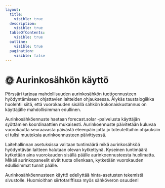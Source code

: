 ```yaml
---
layout:
  title:
    visible: true
  description:
    visible: true
  tableOfContents:
    visible: true
  outline:
    visible: true
  pagination:
    visible: false
---
```


# 🌞 Aurinkosähkön käyttö

Pörssäri tarjoaa mahdollisuuden aurinkosähkön tuottoennusteen hyödyntämiseen ohjattavien laitteiden ohjauksessa. Älykäs taustalogiikka huolehtii siitä, että vuorokauden sisällä sähkön kokonaiskustannus on käyttäjälle mahdollisimman edullinen.

Aurinkosähköennuste haetaan forecast.solar -palvelusta käyttäjän syöttämien koordinaattien mukaisesti. Aurinkoennuste päivitetään kuluvaa vuorokautta seuraavasta päivästä eteenpäin jotta jo toteutettuihin ohjauksiin ei tulisi muutoksia aurinkoennusteen päivittyessä.

Laitehallinnan asetuksissa valitaan tuntimäärä mikä aurinkosähköä hyödyntävän laitteen halutaan olevan kytkettynä. Kyseinen tuntimäärä kytketään aina vuorokauden sisällä päälle aurinkoennusteesta huolimatta. Mikäli aurinkopaneelit eivät tuota ollenkaan, kytketään vuorokauden edullisimmat tunnit päälle.

Aurinkosähköennusteen käyttö edellyttää hinta-asetusten tekemistä sivustolle. Huomioithan siirtotariffissa myös sähköveron osuuden!
